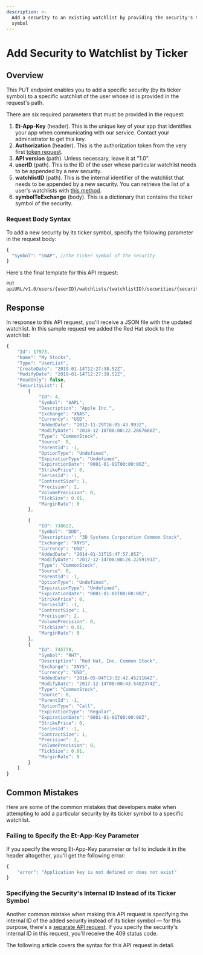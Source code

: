 ```yaml
---
description: >-
  Add a security to an existing watchlist by providing the security's ticker
  symbol
---
```


# Add Security to Watchlist by Ticker

## Overview

This PUT endpoint enables you to add a specific security \(by its ticker symbol\) to a specific watchlist of the user whose id is provided in the request's path.

There are six required parameters that must be provided in the request:

1. **Et-App-Key** \(header\). This is the unique key of your app that identifies your app when communicating with our service. Contact your administrator to get this key.
2. **Authorization** \(header\). This is the authorization token from the very first [token request](../../authentication/requesting-tokens/).
3. **API version** \(path\). Unless necessary, leave it at "1.0".
4. **userID** \(path\). This is the ID of the user whose particular watchlist needs to be appended by a new security.
5. **watchlistID** \(path\). This is the internal identifier of the watchlist that needs to be appended by a new security. You can retrieve the list of a user's watchlists with [this method](../get-users-watchlist/).
6. **symbolToExchange** \(body\). This is a dictionary that contains the ticker symbol of the security. 

### Request Body Syntax

To add a new security by its ticker symbol, specify the following parameter in the request body:

```javascript
{
  "Symbol": "SNAP", //the ticker symbol of the security
}
```

Here's the final template for this API request:

```text
PUT apiURL/v1.0/users/{userID}/watchlists/{watchlistID}/securities/{securityId}
```

## Response

In response to this API request, you'll receive a JSON file with the updated watchlist. In this sample request we added the Red Hat stock to the watchlist:

```javascript
{
    "Id": 17973,
    "Name": "My Stocks",
    "Type": "UserList",
    "CreateDate": "2019-01-14T12:27:38.52Z",
    "ModifyDate": "2019-01-14T12:27:38.52Z",
    "ReadOnly": false,
    "SecurityList": [
        {
            "Id": 4,
            "Symbol": "AAPL",
            "Description": "Apple Inc.",
            "Exchange": "XNAS",
            "Currency": "USD",
            "AddedDate": "2012-11-29T16:05:43.993Z",
            "ModifyDate": "2018-12-10T08:00:22.2867686Z",
            "Type": "CommonStock",
            "Source": 0,
            "ParentId": -1,
            "OptionType": "Undefined",
            "ExpirationType": "Undefined",
            "ExpirationDate": "0001-01-01T00:00:00Z",
            "StrikePrice": 0,
            "SeriesId": -1,
            "ContractSize": 1,
            "Precision": 2,
            "VolumePrecision": 0,
            "TickSize": 0.01,
            "MarginRate": 0
        },

        {
            "Id": 738622,
            "Symbol": "DDD",
            "Description": "3D Systems Corporation Common Stock",
            "Exchange": "XNYS",
            "Currency": "USD",
            "AddedDate": "2014-01-31T15:47:57.05Z",
            "ModifyDate": "2017-12-14T08:00:26.2259193Z",
            "Type": "CommonStock",
            "Source": 0,
            "ParentId": -1,
            "OptionType": "Undefined",
            "ExpirationType": "Undefined",
            "ExpirationDate": "0001-01-01T00:00:00Z",
            "StrikePrice": 0,
            "SeriesId": -1,
            "ContractSize": 1,
            "Precision": 2,
            "VolumePrecision": 0,
            "TickSize": 0.01,
            "MarginRate": 0
        },
        {
            "Id": 745778,
            "Symbol": "RHT",
            "Description": "Red Hat, Inc. Common Stock",
            "Exchange": "XNYS",
            "Currency": "USD",
            "AddedDate": "2016-05-04T13:32:42.4521164Z",
            "ModifyDate": "2017-12-14T08:00:43.5402374Z",
            "Type": "CommonStock",
            "Source": 0,
            "ParentId": -1,
            "OptionType": "Call",
            "ExpirationType": "Regular",
            "ExpirationDate": "0001-01-01T00:00:00Z",
            "StrikePrice": 0,
            "SeriesId": -1,
            "ContractSize": 1,
            "Precision": 2,
            "VolumePrecision": 0,
            "TickSize": 0.01,
            "MarginRate": 0
        }
    ]
}
```

## Common Mistakes

Here are some of the common mistakes that developers make when attempting to add a particular security by its ticker symbol to a specific watchlist.

### Failing to Specify the Et-App-Key Parameter

If you specify the wrong Et-App-Key parameter or fail to include it in the header altogether, you'll get the following error:

```javascript
{
    "error": "Application key is not defined or does not exist"
}
```

### Specifying  the Security's Internal ID Instead of its Ticker Symbol

Another common mistake when making this API request is specifying the internal ID of the added security instead of its ticker symbol — for this purpose, there's a [separate API request](../../../broker-api/watchlists/add-security-to-watchlist-by-id/). If you specify the security's internal ID in this request, you'll receive the 409 status code.

The following article covers the syntax for this API request in detail.

